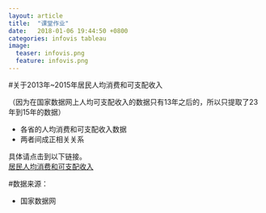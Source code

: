 ```yaml
---
layout: article
title:  "课堂作业"
date:   2018-01-06 19:44:50 +0800
categories: infovis tableau
image:
  teaser: infovis.png
  feature: infovis.png
---
```

#关于2013年~2015年居民人均消费和可支配收入  

（因为在国家数据网上人均可支配收入的数据只有13年之后的，所以只提取了23年到15年的数据）
- 各省的人均消费和可支配收入数据
- 两者间成正相关关系

具体请点击到以下链接。  
[居民人均消费和可支配收入](https://public.tableau.com/views/_18281/sheet0?:embed=y&:display_count=yes&publish=yes)

#数据来源：
- 国家数据网